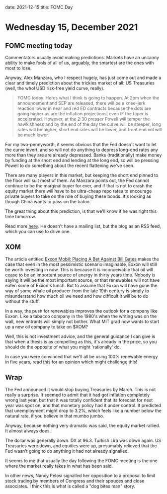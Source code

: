 date: 2021-12-15
title: FOMC Day

# Wednesday 15, December 2021

## FOMC meeting today

Commentators usually avoid making predictions.
Markets have an uncanny ability to make fools of all of us, 
arguably, the smartest are the ones with most to lose.

Anyway, Alex Manzara, who I respect hugely, has just come out and made a clear and timely prediction about the trickies market of all: US Treasuries (well, the whol USD risk-free yield curve, really).

> FOMC today.  Heres what I think is going to happen.  At 2pm when the announcement and SEP are released, there will be a knee-jerk reaction lower in near and red ED contracts because the dots are going higher as are the inflation projections, even IF the taper is accelerated.  However, at the 2:30 presser Powell will temper the hawkishness and by the end of the day the curve will be steeper, long rates will be higher, short end rates will be lower, and front end vol will be much lower. 

For my two-pennyworth, it seems obvious that the Fed doesn't want to let the curve invert, and so will not do anything to depress long-end rates
any more than they are are already depressed.
Banks (traditionally) make money by funding at the short end and lending at the long end, so will be pressing Powell to do something about the recent flattening we've seen.

There are many players in this market, but keeping the short end pinned to the floor will suit most of them.
As Manzara points out, the Fed cannot continue to be the marginal buyer for ever, and if that is not to crash the equity market there will have to be ultra-cheap repo rates to encourage private buyers to take on the role of buying these bonds. It's looking as though China wants to pass on the baton.


The great thing about this prediction, is that we'll know if he was right this time tomorrow.

Read more [here](https://www.chartpoint.com/fomc-day-3/). He doesn't have a mailing list, but the blog as an RSS feed, which you can use to drive one.

## XOM

The article entitled 
[Exxon Mobil: Placing A Bet Against Bill Gates](https://seekingalpha.com/article/4475039-exxon-mobil-stock-placing-bet-against-bill-gates)
makes the case that even in the most pessimistic scenario imaginable, Exxon will still be worth investing in now. 
This is because it is inconceivable that oil will cease to be an important source of energy in thirty years time.
Nobody is saying it will be the most important source, or that renewables will not have eaten some of Exxon's lunch.
But to assume that Exxon will have gone the way of some whale oil producer from the late 19th century is simply to misunderstand how much oil we need and how difficult it will be to do without the stuff.

In a way, the push for renewables improves the outlook for a company like Exxon.
Like a tabacco company in the 1980's when the writing was on the wall, new entrants will simply not bother.
What MIT grad now wants to start up a new oil company to take on $XOM? 

Well, this is not investment advice, and the general guidance I can give is that when a thesis is as compelling as this, it's already in the price, so you should do the opposite of what you might 'rationally' do.

In case you were convinced that we'll all be using 100% renewable energy in five years, read [this](https://doomberg.substack.com/p/california-ditzkrieg) for an opinion which might challenge this!

## Wrap

The Fed announced it would stop buying Treasuries by March. 
This is not really a surprise.
It seemed to admit that it had got inflation completely wrong last year, 
but that it was totally confident that its forecast for next year was spot on, 
and that monetary policy had it under control.
It predicted that unemployment might drop to 3.2%, which feels like a number below the natural rate,
if you believe in that mumbo jumbo.

Anyway, because nothing very dramatic was said, the equity market rallied.
It almost always does.

The dollar was generally down. DX at 96.3. 
Turkish Lira was down again.
US Treasuries were down, and equities were up, 
presumably relieved that the Fed wasn't going to do anything it had not already signalled.

It seems to me that usually the day following the FOMC meeting is the one where the market really takes in what has been said.

In other news, Nancy Pelosi signalled her opposition to a proposal to limit stock trading by members of Congress and their spouces and close associates.
I think this is what is called a "dog bites man" story.


